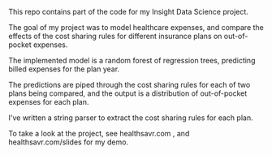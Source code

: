 This repo contains part of the code for my Insight Data Science project. 

The goal of my project was to model healthcare expenses, and compare the effects of the cost sharing rules for different insurance plans on out-of-pocket expenses.

The implemented model is a random forest of regression trees, predicting billed expenses for the plan year.

The predictions are piped through the cost sharing rules for each of two plans being compared, and the output is a distribution of out-of-pocket expenses for each plan.

I've written a string parser to extract the cost sharing rules for each plan.

To take a look at the project, see healthsavr.com , and healthsavr.com/slides for my demo.


